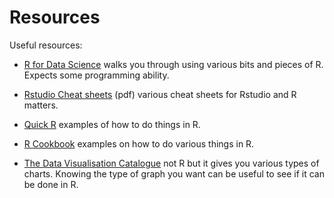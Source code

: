 # Resources

Useful resources:

* [R for Data Science](http://r4ds.had.co.nz/) walks you through using various bits and pieces of R. Expects some 
  programming ability.
* [Rstudio Cheat sheets](https://www.rstudio.com/resources/cheatsheets/) (pdf) various cheat sheets for Rstudio and R matters.
* [Quick R](http://www.statmethods.net/) examples of how to do things in R.
* [R Cookbook](http://www.cookbook-r.com/) examples on how to do various things in R.

* [The Data Visualisation Catalogue](http://datavizcatalogue.com/search/patterns.html) not R but it gives you various types of charts. Knowing the type of graph you want can be useful to see if it can be done in R.



